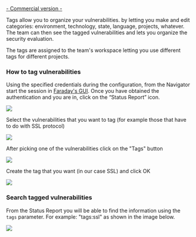 [- Commercial version -](https://www.faradaysec.com/#download)

Tags allow you to organize your vulnerabilities. by letting you make and edit categories: environment, technology, state, language, projects, whatever. The team can then see the tagged vulnerabilities and lets you organize the security evaluation.

The tags are assigned to the team's workspace letting you use different tags for different projects.

### How to tag vulnerabilities

Using the specified credentials during the configuration, from the Navigator start the session in [Faraday's GUI](https://github.com/infobyte/faraday/wiki/Usage#web-ui). Once you have obtained the authentication and you are in, click on the “Status Report” icon.

![](https://raw.github.com/wiki/infobyte/faraday/images/status_report/vulns_list.png)

Select the vulnerabilities that you want to tag (for example those that have to do with SSL protocol)

![](https://raw.github.com/wiki/infobyte/faraday/images/status_report/vulns_selected.png)

After picking one of the vulnerabilities click on the "Tags" button

![](https://raw.github.com/wiki/infobyte/faraday/images/status_report/add_tags.png)

Create the tag that you want (in our case SSL) and click OK

![](https://raw.github.com/wiki/infobyte/faraday/images/status_report/added_tags.png)

### Search tagged vulnerabilities

From the Status Report you will be able to find the information using the `tags` parameter. For example: "tags:ssl" as shown in the image below.

![](https://raw.github.com/wiki/infobyte/faraday/images/status_report/search_tags.png.png)
